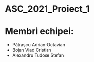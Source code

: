 # ASC_2021_Proiect_1

# Membri echipei:
* Pătrașcu Adrian-Octavian
* Bojan Vlad Cristian
* Alexandru Tudose Stefan 


